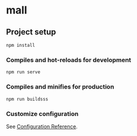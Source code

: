 # mall

## Project setup
```
npm install
```

### Compiles and hot-reloads for development
```
npm run serve
```

### Compiles and minifies for production
```
npm run buildsss
```

### Customize configuration
See [Configuration Reference](https://cli.vuejs.org/config/).
